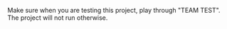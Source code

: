 Make sure when you are testing this project, play through "TEAM TEST". The project will not run otherwise.
